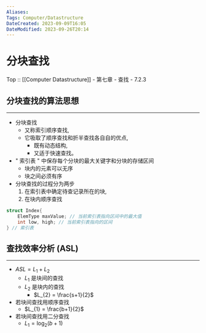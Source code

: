 ```yaml
---
Aliases: 
Tags: Computer/Datastructure 
DateCreated: 2023-09-09T16:05
DateModified: 2023-09-26T20:14
---
```

# 分块查找

Top :: [[Computer Datastructure]] - 第七章 - 查找 - 7.2.3

## 分块查找的算法思想
---
- 分块查找
	- 又称索引顺序查找,
	- 它吸取了顺序查找和折半查找各自自的优点,
		- 既有动态结构,
		- 又适于快速查找。
- " 索引表 " 中保存每个分块的最大关键字和分块的存储区间
	- 块内的元素可以无序
	- 块之间必须有序
- 分块查找的过程分为两步
	1. 在索引表中确定待查记录所在的块,
	2. 在块内顺序查找

```cpp
struct Index{
	ElemType maxValue; // 当前索引表指向区间中的最大值
	int low, high; // 当前索引表指向的区间
} // 索引表
```

## 查找效率分析 (ASL)
---
- $ASL = L_{1}+L_{2}$
	- $L_{1}$ 是块间的查找
	- $L_{2}$ 是块内的查找
		- $L_{2} = \frac{s+1}{2}$
- 若块间查找用顺序查找
	- $L_{1} = \frac{b+1}{2}$
- 若块间查找用二分查找
	- $L_{1} = \log_{2}(b+1)$
